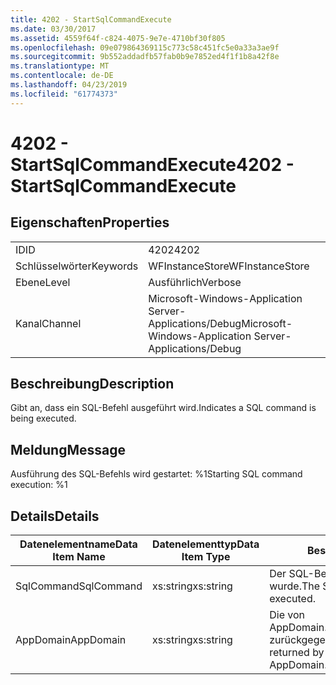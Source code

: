 ```yaml
---
title: 4202 - StartSqlCommandExecute
ms.date: 03/30/2017
ms.assetid: 4559f64f-c824-4075-9e7e-4710bf30f805
ms.openlocfilehash: 09e079864369115c773c58c451fc5e0a33a3ae9f
ms.sourcegitcommit: 9b552addadfb57fab0b9e7852ed4f1f1b8a42f8e
ms.translationtype: MT
ms.contentlocale: de-DE
ms.lasthandoff: 04/23/2019
ms.locfileid: "61774373"
---
```

# <a name="4202---startsqlcommandexecute"></a><span data-ttu-id="cb36e-102">4202 - StartSqlCommandExecute</span><span class="sxs-lookup"><span data-stu-id="cb36e-102">4202 - StartSqlCommandExecute</span></span>
## <a name="properties"></a><span data-ttu-id="cb36e-103">Eigenschaften</span><span class="sxs-lookup"><span data-stu-id="cb36e-103">Properties</span></span>  
  
|||  
|-|-|  
|<span data-ttu-id="cb36e-104">ID</span><span class="sxs-lookup"><span data-stu-id="cb36e-104">ID</span></span>|<span data-ttu-id="cb36e-105">4202</span><span class="sxs-lookup"><span data-stu-id="cb36e-105">4202</span></span>|  
|<span data-ttu-id="cb36e-106">Schlüsselwörter</span><span class="sxs-lookup"><span data-stu-id="cb36e-106">Keywords</span></span>|<span data-ttu-id="cb36e-107">WFInstanceStore</span><span class="sxs-lookup"><span data-stu-id="cb36e-107">WFInstanceStore</span></span>|  
|<span data-ttu-id="cb36e-108">Ebene</span><span class="sxs-lookup"><span data-stu-id="cb36e-108">Level</span></span>|<span data-ttu-id="cb36e-109">Ausführlich</span><span class="sxs-lookup"><span data-stu-id="cb36e-109">Verbose</span></span>|  
|<span data-ttu-id="cb36e-110">Kanal</span><span class="sxs-lookup"><span data-stu-id="cb36e-110">Channel</span></span>|<span data-ttu-id="cb36e-111">Microsoft-Windows-Application Server-Applications/Debug</span><span class="sxs-lookup"><span data-stu-id="cb36e-111">Microsoft-Windows-Application Server-Applications/Debug</span></span>|  
  
## <a name="description"></a><span data-ttu-id="cb36e-112">Beschreibung</span><span class="sxs-lookup"><span data-stu-id="cb36e-112">Description</span></span>  
 <span data-ttu-id="cb36e-113">Gibt an, dass ein SQL-Befehl ausgeführt wird.</span><span class="sxs-lookup"><span data-stu-id="cb36e-113">Indicates a SQL command is being executed.</span></span>  
  
## <a name="message"></a><span data-ttu-id="cb36e-114">Meldung</span><span class="sxs-lookup"><span data-stu-id="cb36e-114">Message</span></span>  
 <span data-ttu-id="cb36e-115">Ausführung des SQL-Befehls wird gestartet: %1</span><span class="sxs-lookup"><span data-stu-id="cb36e-115">Starting SQL command execution: %1</span></span>  
  
## <a name="details"></a><span data-ttu-id="cb36e-116">Details</span><span class="sxs-lookup"><span data-stu-id="cb36e-116">Details</span></span>  
  
|<span data-ttu-id="cb36e-117">Datenelementname</span><span class="sxs-lookup"><span data-stu-id="cb36e-117">Data Item Name</span></span>|<span data-ttu-id="cb36e-118">Datenelementtyp</span><span class="sxs-lookup"><span data-stu-id="cb36e-118">Data Item Type</span></span>|<span data-ttu-id="cb36e-119">Beschreibung</span><span class="sxs-lookup"><span data-stu-id="cb36e-119">Description</span></span>|  
|--------------------|--------------------|-----------------|  
|<span data-ttu-id="cb36e-120">SqlCommand</span><span class="sxs-lookup"><span data-stu-id="cb36e-120">SqlCommand</span></span>|<span data-ttu-id="cb36e-121">xs:string</span><span class="sxs-lookup"><span data-stu-id="cb36e-121">xs:string</span></span>|<span data-ttu-id="cb36e-122">Der SQL-Befehl, der ausgeführt wurde.</span><span class="sxs-lookup"><span data-stu-id="cb36e-122">The SQL command that was executed.</span></span>|  
|<span data-ttu-id="cb36e-123">AppDomain</span><span class="sxs-lookup"><span data-stu-id="cb36e-123">AppDomain</span></span>|<span data-ttu-id="cb36e-124">xs:string</span><span class="sxs-lookup"><span data-stu-id="cb36e-124">xs:string</span></span>|<span data-ttu-id="cb36e-125">Die von AppDomain.CurrentDomain.FriendlyName zurückgegebene Zeichenfolge.</span><span class="sxs-lookup"><span data-stu-id="cb36e-125">The string returned by AppDomain.CurrentDomain.FriendlyName.</span></span>|

